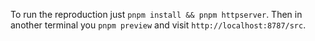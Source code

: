 To run the reproduction just `pnpm install && pnpm httpserver`. Then in another terminal you `pnpm preview` and visit `http://localhost:8787/src`.